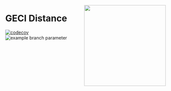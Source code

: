 <a href="https://www.islas.org.mx/"><img src="https://www.islas.org.mx/img/logo.svg" align="right" width="256" /></a>
# GECI Distance

[![codecov](https://codecov.io/gh/IslasGECI/geci_distance/branch/develop/graph/badge.svg)](https://codecov.io/gh/IslasGECI/geci_distance)
![example branch parameter](https://github.com/IslasGECI/geci_distance/actions/workflows/actions.yml/badge.svg)

